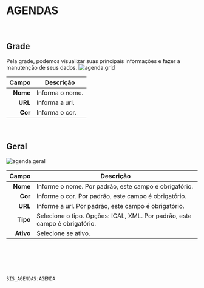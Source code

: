 # AGENDAS
<br>

## Grade
Pela grade, podemos visualizar suas principais informações e fazer a manutenção de seus dados.
![agenda.grid](https://raw.githubusercontent.com/netforcews/docs-siscom/master/geral/imagens/agenda.grid.png)

Campo | Descrição
--:|---
**Nome** | Informa o nome.
**URL** | Informa a url.
**Cor** | Informa o cor.
<br>

## Geral
![agenda.geral](https://raw.githubusercontent.com/netforcews/docs-siscom/master/geral/imagens/agenda.geral.png)

Campo | Descrição
--:|---
**Nome** | Informe o nome. Por padrão, este campo é obrigatório.
**Cor** | Informe o cor. Por padrão, este campo é obrigatório.
**URL** | Informe a url. Por padrão, este campo é obrigatório.
**Tipo** | Selecione o tipo. Opções: ICAL, XML. Por padrão, este campo é obrigatório.
**Ativo** | Selecione se ativo.
<br>
<br>
<br>
<br>

```SIS_AGENDAS:AGENDA```

